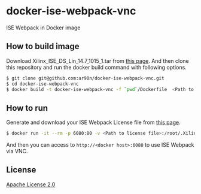 # docker-ise-webpack-vnc
ISE Webpack in Docker image

## How to build image
Download Xilinx_ISE_DS_Lin_14.7_1015_1.tar from [this page](https://www.xilinx.com/products/design-tools/ise-design-suite/ise-webpack.html).
And then clone this repository and run the docker build command with following options.

```bash
$ git clone git@github.com:ar90n/docker-ise-webpack-vnc.git
$ cd docker-ise-webpack-vnc
$ docker build -t docker-ise-webpack-vnc -f `pwd`/Dockerfile  <Path to the parent directory of Xilinx_ISE_DS_Lin_14.7_1015_1.tar>
```

## How to run
Generate and download your ISE Webpack License file from [this page](https://xilinx.com/getlicense.html).

```bash
$ docker run -it --rm -p 6080:80 -v <Path to license file>:/root/.Xilinx/Xilinx.lic docker-ise-webpack-vnc
```

And then you can access to `http://<docker host>:6080` to use ISE Webpack via VNC. 


## License
[Apache License 2.0](http://www.apache.org/licenses/LICENSE-2.0.txt)
